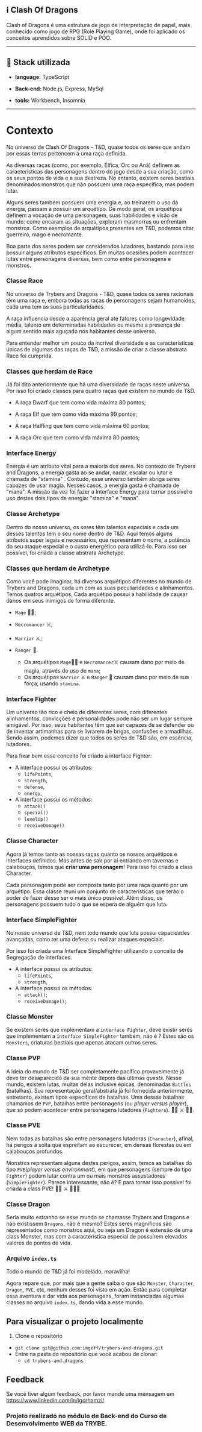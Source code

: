 ## :information_source: Clash Of Dragons

Clash of Dragons é uma estrutura de jogo de interpretação de papel, mais conhecido como jogo de RPG (Role Playing Game), onde foi aplicado os conceitos aprendidos sobre SOLID e POO. 

---

## :rocket: Stack utilizada

* **language:** TypeScript

* **Back-end:** Node.js, Express, MySql

* **tools:** Workbench, Insomnia

---


# Contexto
No universo de Clash Of Dragons - T&D, quase todos os seres que andam por essas terras pertencem a uma raça definida.

As diversas raças (como, por exemplo, Élfica, Orc ou Anã) definem as características das personagens dentro do jogo desde a sua criação, como os seus pontos de vida e a sua destreza. No entanto, existem seres bestiais denominados monstros que não possuem uma raça específica, mas podem lutar.

Alguns seres também possuem uma energia e, ao treinarem o uso da energia, passam a possuir um arquétipo. De modo geral, os arquétipos definem a vocação de uma personagem, suas habilidades e visão de mundo: como encaram as situações, exploram masmorras ou enfrentam monstros. Como exemplos de arquétipos presentes em T&D, podemos citar guerreiro, mago e necromante.

Boa parte dos seres podem ser considerados lutadores, bastando para isso possuir alguns atributos específicos. Em muitas ocasiões podem acontecer lutas entre personagens diversas, bem como entre personagens e monstros.


### Classe Race

No universo de Trybers and Dragons - T&D, quase todos os seres racionais têm uma raça e, embora todas as raças de personagens sejam humanoides, cada uma tem as suas particularidades.

A raça influencia desde a aparência geral até fatores como longevidade média, talento em determinadas habilidades ou mesmo a presença de algum sentido mais aguçado nos habitantes desse universo.

Para entender melhor um pouco da incrível diversidade e as características únicas de algumas das raças de T&D, a missão de criar a classe abstrata Race foi cumprida.
### Classes que herdam de Race

Já foi dito anteriormente que há uma diversidade de raças neste universo. Por isso foi criado classes para quatro raças que existem no mundo de T&D.

- A raça Dwarf que tem como vida máxima  80 pontos;

- A raça Elf que tem como vida máxima  99 pontos;

- A raça Halfling que tem como vida máxima  60 pontos;

- A raça Orc que tem como vida máxima  80 pontos;

### Interface Energy

Energia é um atributo vital para a maioria dos seres. No contexto de Trybers and Dragons, a energia gasta ao se andar, nadar, escalar ou lutar é chamada de "stamina" . Contudo, esse universo também abriga seres capazes de usar magia. Nesses casos, a energia gasta é chamada de "mana".
A missão da vez foi fazer a Interface Energy para tornar possível o uso destes dois tipos de energia: "stamina" e "mana".
### Classe Archetype

Dentro do nosso universo, os seres têm talentos especiais e cada um desses talentos tem o seu nome dentro de T&D. Aqui temos alguns atributos super legais e necessários, que representam o nome, a potência do seu ataque especial e o custo energético para utilizá-lo. Para isso ser possível, foi criada a classe abstrata Archetype.

### Classes que herdam de Archetype

Como você pode imaginar, há diversos arquétipos diferentes no mundo de Trybers and Dragons, cada um com as suas peculiaridades e alinhamentos.
Temos quatros arquétipos, Cada arquétipo possui a habilidade de causar danos em seus inimigos de forma diferente.

  - `Mage` 🧙‍♀️;
  - `Necromancer` ☠️; 
  - `Warrior` ⚔️;
  - `Ranger` 🍃.

    - Os arquétipos `Mage`🧙‍♀️ e `Necromancer`☠️ causam dano por meio de magia, através do uso de `mana`;
    - Os arquétipos `Warrior` ⚔️ e `Ranger` 🍃 causam dano por meio de sua força, usando `stamina`.
### Interface Fighter

Um universo tão rico e cheio de diferentes seres, com diferentes alinhamentos, convicções e personalidades pode não ser um lugar sempre amigável. Por isso, seus habitantes têm que ser capazes de se defender ou de inventar artimanhas para se livrarem de brigas, confusões e armadilhas. Sendo assim, podemos dizer que todos os seres de T&D são, em essência, lutadores.

Para fixar bem esse conceito foi criado a interface Fighter:

- A interface possui os atributos:
  - `lifePoints`,
  - `strength`,
  - `defense`,
  - `energy`,
- A interface possui os métodos:
  - `attack()`
  - `special()`
  - `levelUp()`
  - `receiveDamage()`

### Classe Character

Agora já temos tanto as nossas raças quanto os nossos arquétipos e interfaces definidos. Mas antes de sair por aí entrando em tavernas e calabouços, temos que **criar uma personagem**!
Para isso foi criado a class Character.

Cada personagem pode ser composta tanto por uma raça quanto por um arquétipo. Essa classe reuni um conjunto de características que terão o poder de fazer desse ser o mais único possível. Além disso, os personagens  possuem tudo o que se espera de alguém que luta.
### Interface SimpleFighter

No nosso universo de T&D, nem todo mundo que luta possui capacidades avançadas, como ter uma defesa ou realizar ataques especiais.

Por isso foi criada uma Interface SimpleFighter utilizando o conceito de Segregação de interfaces.

- A interface possui os atributos:
  - `lifePoints`,
  - `strength`,
- A interface possui os métodos:
  - `attack()`;
  - `receiveDamage()`;

### Classe Monster

Se existem seres que implementam a `interface Fighter`, deve existir seres que implementam a `interface SimpleFighter` também, não é ? Estes são os `Monsters`, criaturas bestiais que apenas atacam outros seres.

### Classe PVP

A ideia do mundo de T&D ser completamente pacífico provavelmente já deve ter desaparecido da sua mente depois das  últimas *quests*. 
Nesse mundo, existem lutas, muitas delas inclusive épicas, denominadas `Battles` (batalhas). Sua representação geral/abstrata já foi fornecida anteriormente, entretanto, existem tipos específicos de batalhas. Uma dessas batalhas chamamos de `PVP`, batalhas entre personagens (ou *player versus player*), que só podem acontecer entre personagens lutadores (`Fighters`). 🧙‍♀️ ⚔️ 🧙‍♂️.

### Classe PVE

Nem todas as batalhas são entre personagens lutadoras (`Character`), afinal, há perigos à solta que espreitam ao escurecer, em densas florestas ou em calabouços profundos.

Monstros representam alguns destes perigos, assim, temos as batalhas do tipo `PVE`(*player versus environment*), em que personagens (sempre do tipo `Fighter`) podem lutar contra um ou mais monstros assustadores (`SimpleFighter`). Parece interessante, não é? E para tornar isso possível foi criada a class PVE! 🧙‍♀️ ⚔️ 👾👹👻

### Classe Dragon

Seria muito estranho se esse mundo se chamasse Trybers and Dragons e não existissem `Dragons`, não é mesmo?
Estes seres magníficos são representados como monstros aqui, ou seja um Dragon é extensão de uma class Monster, mas com a característica especial de possuírem elevados valores de pontos de vida.

### Arquivo `index.ts`

Todo o mundo de T&D já foi modelado, maravilha!

Agora repare que, por mais que a gente saiba o que são `Monster`, `Character`, `Dragon`, `PVE`, etc, nenhum desses foi visto em ação. Então para completar essa aventura e dar vida aos personagens, foram instanciadas algumas classes no arquivo `index.ts`, dando vida a esse mundo.


## Para visualizar o projeto localmente

1. Clone o repositório
  * `git clone git@github.com:imgeff/trybers-and-dragons.git`
  * Entre na pasta do repositório que você acabou de clonar:
    * `cd trybers-and-dragons`



## Feedback

Se você tiver algum feedback, por favor mande uma mensagem em  https://www.linkedin.com/in/igorhamzi/

### Projeto realizado no módulo de Back-end do Curso de Desenvolvimento WEB da TRYBE.
